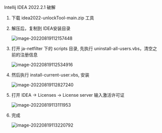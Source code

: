 Intellij IDEA 2022.2.1 破解

1. 下载 idea2022-unlockTool-main.zip 工具

2. 解压后，复制到 IDEA安装目录

   ![image-20220819112157448](C:\Users\刘俊杰\AppData\Roaming\Typora\typora-user-images\image-20220819112157448.png)

3. 打开 ja-netfilter 下的 scripts 目录, 先执行 uninstall-all-users.vbs，清空之前的注册信息

   ![image-20220819112534916](C:\Users\刘俊杰\AppData\Roaming\Typora\typora-user-images\image-20220819112534916.png)

4. 然后执行 install-current-user.vbs, 安装

   ![image-20220819112827240](C:\Users\刘俊杰\AppData\Roaming\Typora\typora-user-images\image-20220819112827240.png)

5. 打开 IDEA -> Licenses -> License server 输入激活许可证

   ![image-20220819113111953](C:\Users\刘俊杰\AppData\Roaming\Typora\typora-user-images\image-20220819113111953.png)

6. 完成

   ![image-20220819113220792](C:\Users\刘俊杰\AppData\Roaming\Typora\typora-user-images\image-20220819113220792.png)
